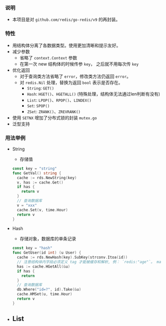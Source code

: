 ### 说明
- 本项目是对 `github.com/redis/go-redis/v9` 的再封装。

### 特性
- 用结构体分离了各数据类型。使用更加清晰和提示友好。
- 减少参数
  - 省略了 `context.Context` 参数
  - 在第一次 new 结构体的时候传参 `key`， 之后就不用每次传 `key`
- 优化返回
  - 对于查询类方法省略了 `error`，修改类方法仍返回 `error`。 
  - 对 `redis.Nil` 处理，替换为返回 `bool` 表示是否存在。
    - `String`: `GET()` 
    - `Hash`: `HGET()`、`HGETALL()` (特殊处理，结构体无法通过len判断有没有)
    - `List`: `LPOP()`、`RPOP()`、`LINDEX()`
    - `Set`: `SPOP()`
    - `ZSet`: `ZRANK()`、`ZREVRANK()`
- 使用 `SETNX` 增加了分布式锁的封装 `mutex.go`
- 泛型支持


### 用法举例
- String 
  - 存储值
  ```go
  const key = "string"
  func GetVal() string {
    cache := rds.NewString(key)
    v, has := cache.Get()
    if has {
      return v
    }
    // 查询数据库
    v = "xxx"
    cache.Set(v, time.Hour)
    return v
  }
  ```
- Hash 
  - 存储对象，数据库的单条记录
  ```go
  const key = "hash"
  func GetUser(id int) (u User) {
    cache := rds.NewHash(key).SubKey(strconv.Itoa(id))
    // 注意结构体内字段必须定义 tag 才能被缓存和解析, 例： `redis:"age"`。 map不需要。
    has := cache.HGetAll(&u)
    if has {
      return
    }
    // 查询数据库
    db.Where("id=?", id).Take(&u)
    cache.HMSet(u, time.Hour)
    return v
  }
  ```

- List
  - 
